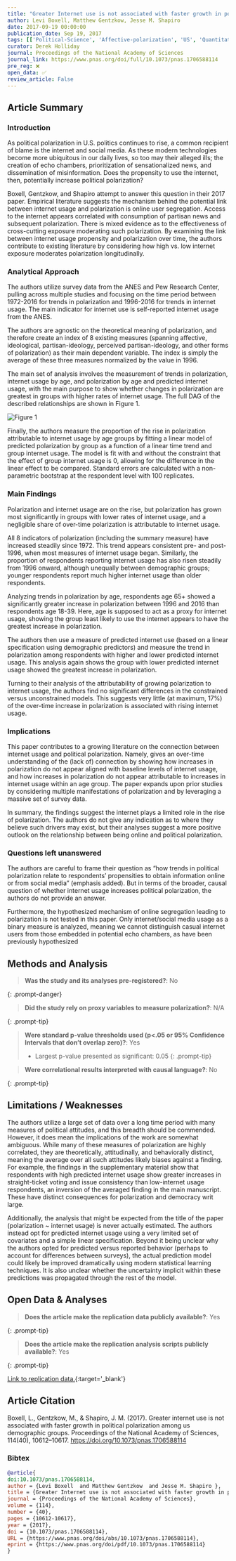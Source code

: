 ```yaml
---
title: "Greater Internet use is not associated with faster growth in political polarization among US demographic groups"
author: Levi Boxell, Matthew Gentzkow, Jesse M. Shapiro
date: 2017-09-19 00:00:00
publication_date: Sep 19, 2017
tags: [['Political-Science', 'Affective-polarization', 'US', 'Quantitative', 'Descriptive', 'ANES']]
curator: Derek Holliday
journal: Proceedings of the National Academy of Sciences
journal_link: https://www.pnas.org/doi/full/10.1073/pnas.1706588114
pre_reg: ❌
open_data: ✅
review_article: False
---
```


## Article Summary

### Introduction ###
As political polarization in U.S. politics continues to rise, a common recipient of blame is the internet and social media. As these modern technologies become more ubiquitous in our daily lives, so too may their alleged ills; the creation of echo chambers, prioritization of sensationalized news, and dissemination of misinformation. Does the propensity to use the internet, then, potentially increase political polarization?

Boxell, Gentzkow, and Shapiro attempt to answer this question in their 2017 paper. Empirical literature suggests the mechanism behind the potential link between internet usage and polarization is online user segregation.  Access to the internet appears correlated with consumption of partisan news and subsequent polarization. There is mixed evidence as to the effectiveness of cross-cutting exposure moderating such polarization. By examining the link between internet usage propensity and polarization over time, the authors contribute to existing literature by considering how high vs. low internet exposure moderates polarization longitudinally.

### Analytical Approach ###
The authors utilize survey data from the ANES and Pew Research Center, pulling across multiple studies and focusing on the time period between 1972-2016 for trends in polarization and 1996-2016 for trends in internet usage. The main indicator for internet use is self-reported internet usage from the ANES.

The authors are agnostic on the theoretical meaning of polarization, and therefore create an index of 8 existing measures (spanning affective, ideological, partisan-ideology, perceived partisan-ideology, and other forms of polarization) as their main dependent variable. The index is simply the average of these three measures normalized by the value in 1996.

The main set of analysis involves the measurement of trends in polarization, internet usage by age, and polarization by age and predicted internet usage, with the main purpose to show whether changes in polarization are greatest in groups with higher rates of internet usage. The full DAG of the described relationships are shown in Figure 1.

![Figure 1](/assets/img/boxel_pnas.svg)

Finally, the authors measure the proportion of the rise in polarization attributable to internet usage by age groups by fitting a linear model of predicted polarization by group as a function of a linear time trend and group internet usage. The model is fit with and without the constraint that the effect of group internet usage is 0, allowing for the difference in the linear effect to be compared. Standard errors are calculated with a non-parametric bootstrap at the respondent level with 100 replicates.

### Main Findings ###
Polarization and internet usage are on the rise, but polarization has grown most significantly in groups with lower rates of internet usage, and a negligible share of over-time polarization is attributable to internet usage.

All 8 indicators of polarization (including the summary measure) have increased steadily since 1972. This trend appears consistent pre- and post-1996, when most measures of internet usage began. Similarly, the proportion of respondents reporting internet usage has also risen steadily from 1996 onward, although unequally between demographic groups; younger respondents report much higher internet usage than older respondents.

Analyzing trends in polarization by age, respondents age 65+ showed a significantly greater increase in polarization between 1996 and 2016 than respondents age 18-39. Here, age is supposed to act as a proxy for internet usage, showing the group least likely to use the internet appears to have the greatest increase in polarization.

The authors then use a measure of predicted internet use (based on a linear specification using demographic predictors) and measure the trend in polarization among respondents with higher and lower predicted internet usage. This analysis again shows the group with lower predicted internet usage showed the greatest increase in polarization.

Turning to their analysis of the attributability of growing polarization to internet usage, the authors find no significant differences in the constrained versus unconstrained models. This suggests very little (at maximum, 17%) of the over-time increase in polarization is associated with rising internet usage.


### Implications ###
This paper contributes to a growing literature on the connection between internet usage and political polarization. Namely, gives an over-time understanding of the (lack of) connection by showing how increases in polarization do not appear aligned with baseline levels of internet usage, and how increases in polarization do not appear attributable to increases in internet usage within an age group. The paper expands upon prior studies by considering multiple manifestations of polarization and by leveraging a massive set of survey data.

In summary, the findings suggest the internet plays a limited role in the rise of polarization. The authors do not give any indication as to where they believe such drivers may exist, but their analyses suggest a more positive outlook on the relationship between being online and political polarization.

### Questions left unanswered ###
The authors are careful to frame their question as “how trends in political polarization relate to respondents’ propensities to obtain information online or from social media” (emphasis added). But in terms of the broader, causal question of whether internet usage increases political polarization, the authors do not provide an answer. 

Furthermore, the hypothesized mechanism of online segregation leading to polarization is not tested in this paper. Only internet/social media usage as a binary measure is analyzed, meaning we cannot distinguish casual internet users from those embedded in potential echo chambers, as have been previously hypothesized

## Methods and Analysis

> **Was the study and its analyses pre-registered?**: No
> 
{: .prompt-danger}

> **Did the study rely on proxy variables to measure polarization?**: N/A
> 
> 
> 
{: .prompt-tip}


> **Were standard p-value thresholds used (p<.05 or 95% Confidence Intervals that don’t overlap zero)?**: Yes
> 
> - Largest p-value presented as significant: 0.05
{: .prompt-tip}

> **Were correlational results interpreted with causal language?**: No
> 
{: .prompt-tip}

## Limitations / Weaknesses

The authors utilize a large set of data over a long time period with many measures of political attitudes, and this breadth should be commended. However, it does mean the implications of the work are somewhat ambiguous. While many of these measures of polarization are highly correlated, they are theoretically, attitudinally, and behaviorally distinct, meaning the average over all such attitudes likely biases against a finding. For example, the findings in the supplementary material show that respondents with high predicted internet usage show greater increases in straight-ticket voting and issue consistency than low-internet usage respondents, an inversion of the averaged finding in the main manuscript. These have distinct consequences for polarization and democracy writ large.

Additionally, the analysis that might be expected from the title of the paper (polarization ~ internet usage) is never actually estimated. The authors instead opt for predicted internet usage using a very limited set of covariates and a simple linear specification. Beyond it being unclear why the authors opted for predicted versus reported behavior (perhaps to account for differences between surveys), the actual prediction model could likely be improved dramatically using modern statistical learning techniques. It is also unclear whether the uncertainty implicit within these predictions was propagated through the rest of the model.

## Open Data & Analyses

> **Does the article make the replication data publicly available?**: Yes
> 
{: .prompt-tip}

> **Does the article make the replication analysis scripts publicly available?**: Yes
> 
{: .prompt-tip}


[Link to replication data.](https://www.pnas.org/doi/full/10.1073/pnas.1706588114#supplementary-materials){:target='_blank'}

## Article Citation

Boxell, L., Gentzkow, M., &amp; Shapiro, J. M. (2017). Greater internet use is not associated with faster growth in political polarization among us demographic groups. Proceedings of the National Academy of Sciences, 114(40), 10612–10617. https://doi.org/10.1073/pnas.1706588114

### Bibtex

```bibtex
@article{
doi:10.1073/pnas.1706588114,
author = {Levi Boxell  and Matthew Gentzkow  and Jesse M. Shapiro },
title = {Greater Internet use is not associated with faster growth in political polarization among US demographic groups},
journal = {Proceedings of the National Academy of Sciences},
volume = {114},
number = {40},
pages = {10612-10617},
year = {2017},
doi = {10.1073/pnas.1706588114},
URL = {https://www.pnas.org/doi/abs/10.1073/pnas.1706588114},
eprint = {https://www.pnas.org/doi/pdf/10.1073/pnas.1706588114}
}
```